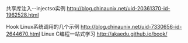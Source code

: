 共享库注入--injectso实例  http://blog.chinaunix.net/uid-20361370-id-1962528.html

Hook Linux系统调用的几个示例 http://blog.chinaunix.net/uid-7330656-id-2644670.html
Linux C编程一站式学习 http://akaedu.github.io/book/
